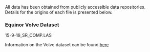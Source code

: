 All data has been obtained from publicly accessible data repositories. Details for the origins of each file is presented below.
### Equinor Volve Dataset

15-9-19_SR_COMP.LAS

Information on the Volve dataset can be found [here](https://www.equinor.com/en/what-we-do/norwegian-continental-shelf-platforms/volve.html)
